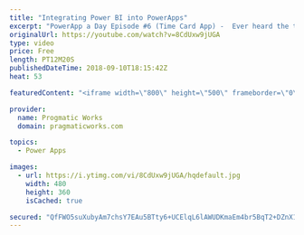 ```yaml
---
title: "Integrating Power BI into PowerApps"
excerpt: "PowerApp a Day Episode #6 (Time Card App) -  Ever heard the term, use the right tool for the job? For reporting and graphs, Power BI fits the bill for your PowerApps. See how to integrate a dashboard in Power BI into PowerApps.   Power App and Power Platform Training : https://pragmaticworks.com/training/on-demand-training"
originalUrl: https://youtube.com/watch?v=8CdUxw9jUGA
type: video
price: Free
length: PT12M20S
publishedDateTime: 2018-09-10T18:15:42Z
heat: 53

featuredContent: "<iframe width=\"800\" height=\"500\" frameborder=\"0\" src=\"https://www.youtube.com/embed/8CdUxw9jUGA\" allow=\"accelerometer; autoplay; encrypted-media; gyroscope; picture-in-picture\" allowfullscreen></iframe>"

provider:
  name: Progmatic Works
  domain: pragmaticworks.com

topics:
  - Power Apps

images:
  - url: https://i.ytimg.com/vi/8CdUxw9jUGA/hqdefault.jpg
    width: 480
    height: 360
    isCached: true

secured: "QfFWO5suXubyAm7chsY7EAu5BTty6+UCElqL6lAWUDKmaEm4br5BqT2+DZnX1KuoADvLF9QDJ2SnQFWVscVYcfG9RZ2sM09sfsu8Pl5DfIqwGHxUiOJxWs4cMHbA3IQ5zzAvwaM/zdqiOoyK6NzUZAemakLCzKCn7Wtuinhtgd1xkEpVSMc+PQA1EyyIVVsLADtXLw60ywukIMDlB+cc4HUyTjqFvaw5oNQ1qk96f7041zmhJEPwMaS4g4PgrBF5zLGZ9Lx9Z4ZHjHekBxoZk/lCgicNxh1Rnauxyl7eWVYDCtkt837uXekyV+QFO1JZkGHaa7ikR8XuPKyCJzgq8YxOZaQhNYdg8IB/dkoGIZh0lc4QHZ9DOb6jHaoJvdYwyNlU70W4xSzQy5bDv6rBRg==;ToErU6OUYgo4VB9VhYGQ7A=="
---
```


